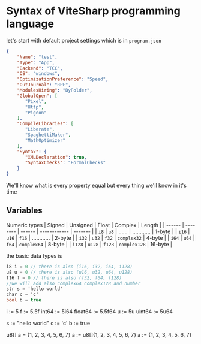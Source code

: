 # Syntax of ViteSharp programming language

let's start with default project settings which is in `program.json`
```json
{
    "Name": "test",
    "Type": "App",
    "Backend": "TCC",
    "OS": "windows",
    "OptimizationPreference": "Speed",
    "OutJournal": "RPF",
    "ModulesHiring": "ByFolder",
    "GlobalOpen": [
       "Pixel",
       "Http",
       "Pigeon"
    ],
    "CompileLibraries": [
       "Liberate",
       "SpaghettiMaker",
       "MathOptimizer"
    ],
    "Syntax": {
       "XMLDeclaration": true,
       "SyntaxChecks": "FormalChecks"
    }
}
```
We'll know what is every property equal but every thing we'll know in it's time

## Variables
Numeric types
| Signed | Unsigned | Float  | Complex      | Length  |
| ------ | -------- | ------ | ------------ | ------- |
| `i8`   | `u8`     | ...... | ............ | 1-byte  |
| `i16`  | `u16`    | `f16`  | ............ | 2-byte  |
| `i32`  | `u32`    | `f32`  | `complex32`  | 4-byte  |
| `i64`  | `u64`    | `f64`  | `complex64`  | 8-byte  |
| `i128` | `u128`   | `f128` | `complex128` | 16-byte |


the basic data types is
```vs
i8 i = 0 // there is also (i16, i32, i64, i128)
u8 u = 0 // there is also (u16, u32, u64, u128)
f16 f = 0 // there is also (f32, f64, f128)
//we will add also complex64 complex128 and number
str s = 'hello world'
char c = 'c'
bool b = true
```




i := 5
f := 5.5f
int64 := 5i64
float64 := 5.5f64
u := 5u
uint64 := 5u64

s := "hello world"
c := 'c'
b := true


u8[] a = {1, 2, 3, 4, 5, 6, 7}
a := u8[]{1, 2, 3, 4, 5, 6, 7}
a := {1, 2, 3, 4, 5, 6, 7}
```